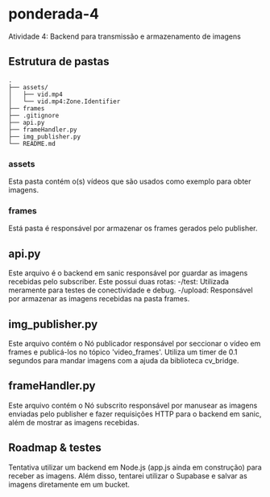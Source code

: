 # ponderada-4
Atividade 4: Backend para transmissão e armazenamento de imagens

## Estrutura de pastas
```
.
├── assets/
│   ├── vid.mp4
│   └── vid.mp4:Zone.Identifier
├── frames
├── .gitignore
├── api.py
├── frameHandler.py
├── img_publisher.py
└── README.md
```

### assets
Esta pasta contém o(s) vídeos que são usados como exemplo para obter imagens.

### frames
Está pasta é responsável por armazenar os frames gerados pelo publisher.

## api.py
Este arquivo é o backend em sanic responsável por guardar as imagens recebidas pelo subscriber. Este possui duas rotas:
-/test: Utilizada meramente para testes de conectividade e debug.
-/upload: Responsável por armazenar as imagens recebidas na pasta frames.

## img_publisher.py
Este arquivo contém o Nó publicador responsável por seccionar o vídeo em frames e publicá-los no tópico 'video_frames'. Utiliza um timer de 0.1 segundos para mandar imagens com a ajuda da biblioteca cv_bridge.

## frameHandler.py
Este arquivo contém o Nó subscrito responsável por manusear as imagens enviadas pelo publisher e fazer requisições HTTP para o backend em sanic, além de mostrar as imagens recebidas.

## Roadmap & testes
Tentativa utilizar um backend em Node.js (app.js ainda em construção) para receber as imagens. Além disso, tentarei utilizar o Supabase e salvar as imagens diretamente em um bucket. 